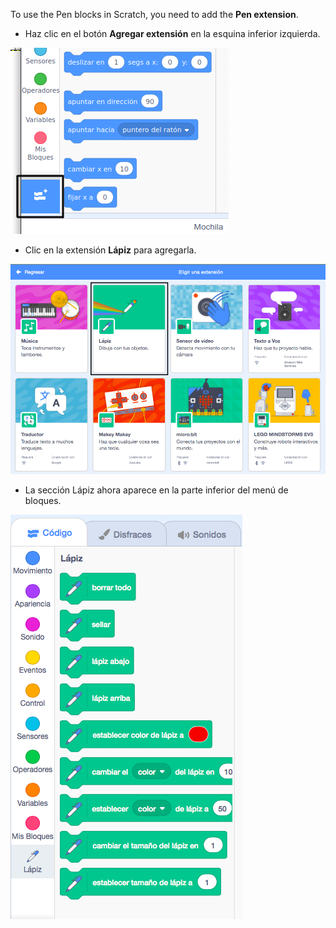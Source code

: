 To use the Pen blocks in Scratch, you need to add the **Pen extension**.

+ Haz clic en el botón **Agregar extensión** en la esquina inferior izquierda.

![añadir botón de extensión resaltado](images/add-extension-annotated.png)

+ Clic en la extensión **Lápiz** para agregarla.

![extensión de lápiz resaltada](images/click-pen-annotated.png)

+ La sección Lápiz ahora aparece en la parte inferior del menú de bloques.

![bloques de extensión Lápiz](images/pen-extension-blocks.png)